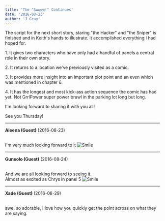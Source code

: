 ```yaml
---
title: 'The "Awwww!" Continues'
date: '2016-08-23'
author: 'J Gray'
---
```


<p>The script for the next short story, staring "the Hacker" and "the Sniper" is finished and in Keith's hands to illustrate. It accomplished everything I had hoped for.</p><p>1. It gives two characters who have only had a handful of panels a central role in their own story.</p><p>2. It returns to a location we've previously visited as a comic.</p><p>3. It provides more insight into an important plot point and an even which was mentioned in chapter 6.</p><p>4. It has the longest and most kick-ass action sequence the comic has had yet. Not GrrlPower super power brawl in the parking lot long but long.</p><p>I'm looking forward to sharing it with you all!</p><p>See you Thursday!</p>

---
**Aleena (Guest)** (2016-08-23)

<br> I'm very much looking forward to it <img src="/smilies/smile.gif" alt="Smile" border="0">

---
**Gunsolo (Guest)** (2016-08-24)

<br> And we are all looking forward to seeing it.<br>Almost as excited as Chrys in panel 5 <img src="/smilies/smile.gif" alt="Smile" border="0"><br>

---
**Xade (Guest)** (2016-08-29)

<br> awe, so adorable, I love how you quickly get the point across on what they are saying.<br>

